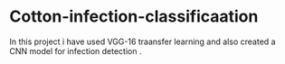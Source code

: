 # Cotton-infection-classificaation
In this project i have used VGG-16 traansfer learning and also created a CNN model for infection detection .
